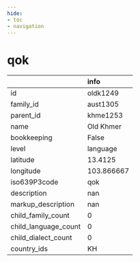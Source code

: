 ```yaml
---
hide:
- toc
- navigation
---
```

# qok
|                      | info       |
|:---------------------|:-----------|
| id                   | oldk1249   |
| family_id            | aust1305   |
| parent_id            | khme1253   |
| name                 | Old Khmer  |
| bookkeeping          | False      |
| level                | language   |
| latitude             | 13.4125    |
| longitude            | 103.866667 |
| iso639P3code         | qok        |
| description          | nan        |
| markup_description   | nan        |
| child_family_count   | 0          |
| child_language_count | 0          |
| child_dialect_count  | 0          |
| country_ids          | KH         |